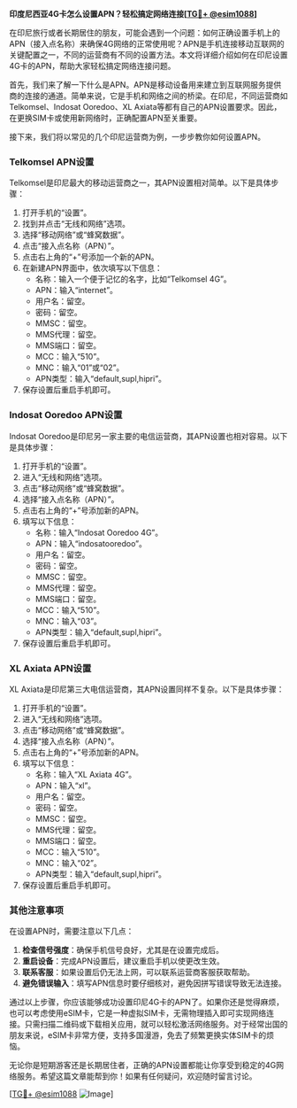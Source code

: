 **印度尼西亚4G卡怎么设置APN？轻松搞定网络连接[[TG💪+ @esim1088](https://t.me/s/esim1088)]**

在印尼旅行或者长期居住的朋友，可能会遇到一个问题：如何正确设置手机上的APN（接入点名称）来确保4G网络的正常使用呢？APN是手机连接移动互联网的关键配置之一，不同的运营商有不同的设置方法。本文将详细介绍如何在印尼设置4G卡的APN，帮助大家轻松搞定网络连接问题。

首先，我们来了解一下什么是APN。APN是移动设备用来建立到互联网服务提供商的连接的通道。简单来说，它是手机和网络之间的桥梁。在印尼，不同运营商如Telkomsel、Indosat Ooredoo、XL Axiata等都有自己的APN设置要求。因此，在更换SIM卡或使用新网络时，正确配置APN至关重要。

接下来，我们将以常见的几个印尼运营商为例，一步步教你如何设置APN。

### **Telkomsel APN设置**
Telkomsel是印尼最大的移动运营商之一，其APN设置相对简单。以下是具体步骤：

1. 打开手机的“设置”。
2. 找到并点击“无线和网络”选项。
3. 选择“移动网络”或“蜂窝数据”。
4. 点击“接入点名称（APN）”。
5. 点击右上角的“+”号添加一个新的APN。
6. 在新建APN界面中，依次填写以下信息：
   - 名称：输入一个便于记忆的名字，比如“Telkomsel 4G”。
   - APN：输入“internet”。
   - 用户名：留空。
   - 密码：留空。
   - MMSC：留空。
   - MMS代理：留空。
   - MMS端口：留空。
   - MCC：输入“510”。
   - MNC：输入“01”或“02”。
   - APN类型：输入“default,supl,hipri”。
7. 保存设置后重启手机即可。

### **Indosat Ooredoo APN设置**
Indosat Ooredoo是印尼另一家主要的电信运营商，其APN设置也相对容易。以下是具体步骤：

1. 打开手机的“设置”。
2. 进入“无线和网络”选项。
3. 点击“移动网络”或“蜂窝数据”。
4. 选择“接入点名称（APN）”。
5. 点击右上角的“+”号添加新的APN。
6. 填写以下信息：
   - 名称：输入“Indosat Ooredoo 4G”。
   - APN：输入“indosatooredoo”。
   - 用户名：留空。
   - 密码：留空。
   - MMSC：留空。
   - MMS代理：留空。
   - MMS端口：留空。
   - MCC：输入“510”。
   - MNC：输入“03”。
   - APN类型：输入“default,supl,hipri”。
7. 保存设置后重启手机即可。

### **XL Axiata APN设置**
XL Axiata是印尼第三大电信运营商，其APN设置同样不复杂。以下是具体步骤：

1. 打开手机的“设置”。
2. 进入“无线和网络”选项。
3. 点击“移动网络”或“蜂窝数据”。
4. 选择“接入点名称（APN）”。
5. 点击右上角的“+”号添加新的APN。
6. 填写以下信息：
   - 名称：输入“XL Axiata 4G”。
   - APN：输入“xl”。
   - 用户名：留空。
   - 密码：留空。
   - MMSC：留空。
   - MMS代理：留空。
   - MMS端口：留空。
   - MCC：输入“510”。
   - MNC：输入“02”。
   - APN类型：输入“default,supl,hipri”。
7. 保存设置后重启手机即可。

### **其他注意事项**
在设置APN时，需要注意以下几点：
1. **检查信号强度**：确保手机信号良好，尤其是在设置完成后。
2. **重启设备**：完成APN设置后，建议重启手机以使更改生效。
3. **联系客服**：如果设置后仍无法上网，可以联系运营商客服获取帮助。
4. **避免错误输入**：填写APN信息时要仔细核对，避免因拼写错误导致无法连接。

通过以上步骤，你应该能够成功设置印尼4G卡的APN了。如果你还是觉得麻烦，也可以考虑使用eSIM卡，它是一种虚拟SIM卡，无需物理插入即可实现网络连接。只需扫描二维码或下载相关应用，就可以轻松激活网络服务。对于经常出国的朋友来说，eSIM卡非常方便，支持多国漫游，免去了频繁更换实体SIM卡的烦恼。

无论你是短期游客还是长期居住者，正确的APN设置都能让你享受到稳定的4G网络服务。希望这篇文章能帮到你！如果有任何疑问，欢迎随时留言讨论。

[[TG💪+ @esim1088](https://t.me/s/esim1088) ![Image](https://i.postimg.cc/4NQfJmqS/Snipaste-2025-05-13-00-14-12.png)]